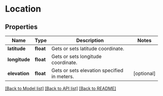 # Location

## Properties
Name | Type | Description | Notes
------------ | ------------- | ------------- | -------------
**latitude** | **float** | Gets or sets latitude coordinate. | 
**longitude** | **float** | Gets or sets longitude coordinate. | 
**elevation** | **float** | Gets or sets elevation specified in meters. | [optional] 

[[Back to Model list]](../README.md#documentation-for-models) [[Back to API list]](../README.md#documentation-for-api-endpoints) [[Back to README]](../README.md)



